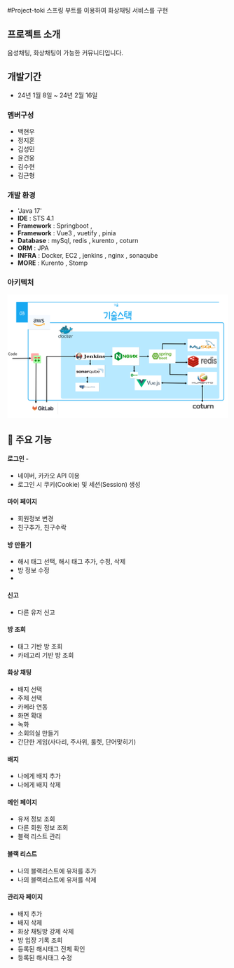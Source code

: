 #Project-toki
스프링 부트를 이용하여 화상채팅 서비스를 구현

## 프로젝트 소개
음성채팅, 화상채팅이 가능한 커뮤니티입니다.

## 개발기간
* 24년 1월 8일 ~ 24년 2월 16일

### 멤버구성
 - 백현우  
 - 정지훈 
 - 김성민 
 - 윤건웅 
 - 김수현
 - 김근형

### 개발 환경
 - 'Java 17'
 - **IDE** : STS 4.1
 - **Framework** : Springboot , 
 - **Framework** : Vue3 , vuetify , pinia
 - **Database** : mySql, redis , kurento , coturn
 - **ORM** : JPA
 - **INFRA** : Docker, EC2 , jenkins , nginx , sonaqube  
 - **MORE** : Kurento , Stomp 
### 아키텍처
![image.png](./image.png)

## 📌 주요 기능
#### 로그인 - 
- 네이버, 카카오 API 이용
- 로그인 시 쿠키(Cookie) 및 세션(Session) 생성

#### 마이 페이지 
- 회원정보 변경
- 친구추가, 친구수락


#### 방 만들기
- 해시 태그 선택, 해시 태그 추가, 수정, 삭제
- 방 정보 수정
- 

#### 신고
- 다른 유저 신고

#### 방 조회
- 태그 기반 방 조회
- 카테고리 기반 방 조회


#### 화상 채팅 
- 배지 선택
- 주제 선택
- 카메라 연동
- 화면 확대
- 녹화
- 소회의실 만들기
- 간단한 게임(사다리, 주사위, 룰렛, 단어맞히기)


#### 배지
- 나에게 배지 추가
- 나에게 배지 삭제

#### 메인 페이지 
- 유저 정보 조회
- 다른 회원 정보 조회
- 블랙 리스트 관리

#### 블랙 리스트
- 나의 블랙리스트에 유저를 추가
- 나의 블랙리스트에 유저를 삭제

#### 관리자 페이지 
- 배지 추가
- 배지 삭제
- 화상 채팅방 강제 삭제
- 방 입장 기록 조회
- 등록된 해시태그 전체 확인
- 등록된 해시태그 수정
